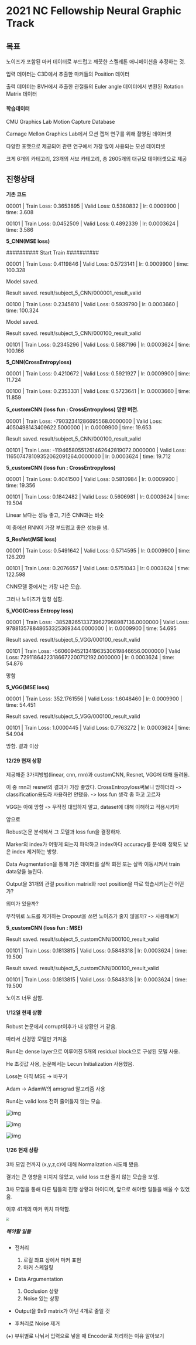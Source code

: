 

# 2021 NC Fellowship Neural Graphic Track



## 목표

노이즈가 포함된 마커 데이터로 부드럽고 깨끗한 스켈레톤 애니메이션을 추정하는 것.

입력 데이터는 C3D에서 추출한 마커들의 Position 데이터

출력 데이터는 BVH에서 추출한 관절들의 Euler angle 데이터에서 변환된 Rotation Matrix 데이터



#### 학습데이터

CMU Graphics Lab Motion Capture Database

Carnage Mellon Graphics Lab에서 모션 캡쳐 연구를 위해 촬영된 데이터셋

다양한 포맷으로 제공되어 관련 연구에서 가장 많이 사용되는 모션 데이터셋

크게 6개의 카테고리, 23개의 서브 카테고리, 총 2605개의 대규모 데이터셋으로 제공



## 진행상태



**기존 코드**

00001 | Train Loss: 0.3653895 | Valid Loss: 0.5380832 | lr: 0.0009900 | time: 3.608

00101 | Train Loss: 0.0452509 | Valid Loss: 0.4892339 | lr: 0.0003624 | time: 3.586

 

**5_CNN(MSE loss)**

\########## Start Train ##########

 00001 | Train Loss: 0.4119846 | Valid Loss: 0.5723141 | lr: 0.0009900 | time: 100.328

Model saved.

Result saved. result/subject_5_CNN/000001_result_valid

00100 | Train Loss: 0.2345810 | Valid Loss: 0.5939790 | lr: 0.0003660 | time: 100.324

Model saved.

Result saved. result/subject_5_CNN/000100_result_valid

 00101 | Train Loss: 0.2345296 | Valid Loss: 0.5887196 | lr: 0.0003624 | time: 100.166

 

 

**5_CNN(CrossEntropyloss)**

00001 | Train Loss: 0.4210672 | Valid Loss: 0.5921927 | lr: 0.0009900 | time: 11.724

00100 | Train Loss: 0.2353331 | Valid Loss: 0.5723641 | lr: 0.0003660 | time: 11.859



**5_customCNN (loss fun : CrossEntropyloss) 망한 버전.**

00001 | Train Loss: -79032341286695568.0000000 | Valid Loss: 4050498143409622.5000000 | lr: 0.0009900 | time: 19.653

Result saved. result/subject_5_CNN/000100_result_valid

 00101 | Train Loss: -11946580551261462642819072.0000000 | Valid Loss: 116507478109352062091264.0000000 | lr: 0.0003624 | time: 19.712

 

**5_customCNN (loss fun : CrossEntropyloss)**

00001 | Train Loss: 0.4041500 | Valid Loss: 0.5810984 | lr: 0.0009900 | time: 19.356

00101 | Train Loss: 0.1842482 | Valid Loss: 0.5606981 | lr: 0.0003624 | time: 19.504

Linear 보다는 성능 좋고, 기존 CNN과는 비슷

이 중에선 RNN이 가장 부드럽고 좋은 성능을 냄.

 

**5_ResNet(MSE loss)**

00001 | Train Loss: 0.5491642 | Valid Loss: 0.5714595 | lr: 0.0009900 | time: 126.209

00101 | Train Loss: 0.2076657 | Valid Loss: 0.5751043 | lr: 0.0003624 | time: 122.598

CNN모델 중에서는 가장 나은 모습.

그러나 노이즈가 엄청 심함.

 

**5_VGG(Cross Entropy loss)**

00001 | Train Loss: -38528265133739627968987136.0000000 | Valid Loss: 978813578848653325369344.0000000 | lr: 0.0009900 | time: 54.695

Result saved. result/subject_5_VGG/000100_result_valid

 00101 | Train Loss: -5606094521341963530619846656.0000000 | Valid Loss: 72911864223186672200712192.0000000 | lr: 0.0003624 | time: 54.876

망함

 

**5_VGG(MSE loss)**

00001 | Train Loss: 352.1761556 | Valid Loss: 1.6048460 | lr: 0.0009900 | time: 54.451

Result saved. result/subject_5_VGG/000100_result_valid

 00101 | Train Loss: 1.0000445 | Valid Loss: 0.7763272 | lr: 0.0003624 | time: 54.904

망함. 결과 이상

 

#### **12/29 현재 상황**

제공해준 3가지방법(linear, cnn, rnn)과 customCNN, Resnet, VGG에 대해 돌려봄.

이 중 rnn과 resnet의 결과가 가장 좋았다. CrossEntropyloss써보니 망하더라 -> classification용도라 사용하면 안됐음. -> loss fun 생각 좀 하고 고르자

VGG는 아예 망함 -> 무작정 대입하지 말고, dataset에 대해 이해하고 적용시키자

 

앞으로

Robust논문 분석해서 그 모델과 loss fun을 결정하자.

Marker의 index가 어떻게 되는지 파악하고 index마다 accuracy를 분석해 정확도 낮은 index 제거하는 방향.

Data Augmentation을 통해 기존 데이터를 살짝 회전 또는 살짝 이동시켜서 train data양을 늘린다.

Output을 31개의 관절 position matrix와 root position을 따로 학습시키는건 어떤가?

의미가 있을까?

 

무작위로 노드를 제거하는 Dropout을 쓰면 노이즈가 줄지 않을까? -> 사용해보기

 

**5_customCNN (loss fun : MSE)**

Result saved. result/subject_5_customCNN/000100_result_valid

 00101 | Train Loss: 0.1813815 | Valid Loss: 0.5848318 | lr: 0.0003624 | time: 19.500

Result saved. result/subject_5_customCNN/000100_result_valid

 00101 | Train Loss: 0.1813815 | Valid Loss: 0.5848318 | lr: 0.0003624 | time: 19.500

노이즈 너무 심함.

 

#### **1/12일 현재 상황**

Robust 논문에서 corrupt이후가 내 상황인 거 같음.

따라서 신경망 모델만 가져옴

Run4는 dense layer으로 이루어진 5개의 residual block으로 구성된 모델 사용.

He 초깃값 사용, 논문에서는 Lecun Initialization 사용했음.

Loss는 아직 MSE -> 바꾸기

Adam -> AdamW의 amsgrad 알고리즘 사용 

 

Run4는 valid loss 전혀 줄어들지 않는 모습.

![img](file:///C:/Users/Yohan/AppData/Local/Temp/msohtmlclip1/01/clip_image002.jpg)

![img](file:///C:/Users/Yohan/AppData/Local/Temp/msohtmlclip1/01/clip_image004.jpg)

 

![img](file:///C:/Users/Yohan/AppData/Local/Temp/msohtmlclip1/01/clip_image008.jpg)



#### 1/26 현재 상황

3차 모임 전까지 (x,y,z,c)에 대해 Normalization 시도해 봤음.

결과는 큰 영향을 미치지 않았고, valid loss 또한 줄지 않는 모습을 보임.



3차 모임을 통해 다른 팀들의 진행 상황과 아이디어, 앞으로 해야할 일들을 배울 수 있었음.



이후 41개의 마커 위치 파악함.

<img src="C:\Users\Yohan\Documents\카카오톡 받은 파일\KakaoTalk_20220126_210805398.jpg" style="zoom:50%;" />



##### 해야할 일들

- 전처리
  1. 로컬 좌표 상에서 마커 표현
  2. 마커 스케일링

- Data Argumentation
  1. Occlusion 상황
  2. Noise 있는 상황

- Output을 9x9 matrix가 아닌 4개로 줄일 것
- 후처리로 Noise 제거

(+) 부위별로 나눠서 입력으로 넣을 때 Encoder로 처리하는 이유 알아보기

